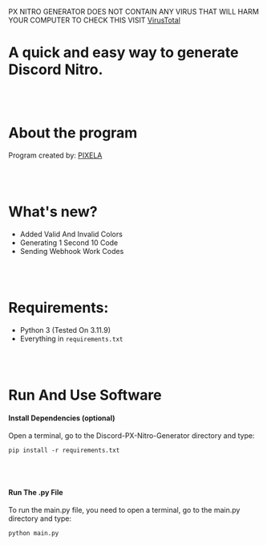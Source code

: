 PX NITRO GENERATOR DOES NOT CONTAIN ANY VIRUS THAT WILL HARM YOUR COMPUTER TO CHECK THIS VISIT [VirusTotal](https://www.virustotal.com/gui/home/upload)

# A quick and easy way to generate Discord Nitro.

<br/>
<br/>

# About the program

Program created by: [PIXELA](https://github.com/PixelaG)

<br/>
<br/>

# What's new?

- Added Valid And Invalid Colors
- Generating 1 Second 10 Code
- Sending Webhook Work Codes

<br/>
<br/>

# Requirements:

- Python 3 (Tested On 3.11.9)
- Everything in `requirements.txt`

<br/><br/>

# Run And Use Software

#### Install Dependencies (optional)

Open a terminal, go to the Discord-PX-Nitro-Generator directory and type:

```
pip install -r requirements.txt
```

<br/><br/>

#### Run The .py File

To run the main.py file, you need to open a terminal, go to the main.py directory and type:

```
python main.py
```
